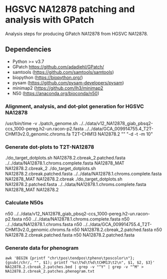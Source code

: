 # HGSVC NA12878 patching and analysis with GPatch
Analysis steps for producing GPatch NA12878 from HGSVC NA12878.

## Dependencies
* Python >= v3.7
* GPatch https://github.com/adadiehl/GPatch/
* samtools (https://github.com/samtools/samtools)
* biopython (https://biopython.org/)
* pysam (https://github.com/pysam-developers/pysam)
* minimap2 (https://github.com/lh3/minimap2
* N50 (https://anaconda.org/bioconda/n50)


### Alignment, analysis, and dot-plot generation for HGSVC NA12878
/usr/bin/time -v ./patch_genome.sh ../../data/v12_NA12878_giab_pbsq2-ccs_1000-pereg.h2-un.racon-p2.fasta ../../data/GCA_009914755.4_T2T-CHM13v2.0_genomic.chroms.fa T2T-CHM13 NA12878.2 "" "-d -t -m 10"

### Generate dot-plots to T2T-NA12878
./do_target_dotplots.sh NA12878.2.cbreak_2.patched.fasta ../../data/NA12878.1.chroms.complete.fasta NA12878_MAT NA12878.2.cbreak_2
./do_target_dotplots.sh NA12878.2.cbreak.patched.fasta ../../data/NA12878.1.chroms.complete.fasta NA12878_MAT NA12878.2.cbreak
./do_target_dotplots.sh NA12878.2.patched.fasta ../../data/NA12878.1.chroms.complete.fasta NA12878_MAT NA12878.2

### Calculate N50s
n50 ../../data/v12_NA12878_giab_pbsq2-ccs_1000-pereg.h2-un.racon-p2.fasta
n50 ../../data/NA12878.1.chroms.complete.fasta
n50 ../../data/NA12878.1.chroms.fasta
n50 ../../data/GCA_009914755.4_T2T-CHM13v2.0_genomic.chroms.fa
n50 NA12878.2.cbreak_2.patched.fasta 
n50 NA12878.2.cbreak.patched.fasta 
n50 NA12878.2.patched.fasta

### Generate data for phenogram
```
awk 'BEGIN {printf "chr\tpos\tendpos\tpheno\tposcolor\n"}; {gsub(/chr/, "", $1); printf "%s\t%d\t%d\tCHM13\t2\n", $1, $2, $3}' NA12878.2.cbreak_2.patches.bed | grep -v "^Y" | grep -v "^M" > NA12878.2.cbreak_2.patches.phenogram.txt
```

